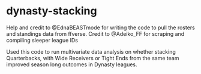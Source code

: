 # dynasty-stacking

Help and credit to @EdnaBEASTmode for writing the code to pull the rosters and standings data from ffverse.
Credit to @Adeiko_FF for scraping and compiling sleeper league IDs

Used this code to run multivariate data analysis on whether stacking Quarterbacks, with Wide Receivers or Tight Ends from the same team improved season long outcomes in Dynasty leagues.
